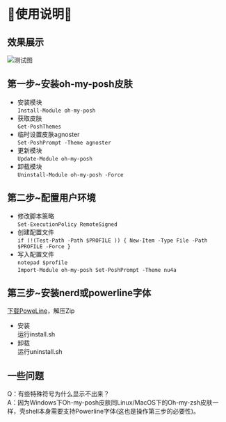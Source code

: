 # **🤣使用说明🤣**
## 效果展示
![测试图](https://github.com/leetingjiu/ps1/blob/f2b812a0535b654674f798b899391d13a3cf4ede/test.jpg)
## 第一步~安装oh-my-posh皮肤
* 安装模块<br>`Install-Module oh-my-posh `
* 获取皮肤<br>`Get-PoshThemes`
* 临时设置皮肤agnoster<br>`Set-PoshPrompt -Theme agnoster`
* 更新模块<br>
`Update-Module oh-my-posh`
* 卸载模块<br>
`Uninstall-Module oh-my-posh -Force`
## 第二步~配置用户环境
* 修改脚本策略<br>
`Set-ExecutionPolicy RemoteSigned`
* 创建配置文件<br>
`if (!(Test-Path -Path $PROFILE )) { New-Item -Type File -Path $PROFILE -Force }`
* 写入配置文件<br>
`notepad $profile`<br>
`Import-Module oh-my-posh
Set-PoshPrompt -Theme nu4a`
## 第三步~安装nerd或powerline字体
[下载PoweLine](https://github.com/powerline/fonts.git)，解压Zip
* 安装<br>
运行install.sh
* 卸载<br>
运行uninstall.sh
## 一些问题
Q：有些特殊符号为什么显示不出来？<br>
A：因为Windows下Oh-my-posh皮肤同Linux/MacOS下的Oh-my-zsh皮肤一样，壳shell本身需要支持Powerline字体(这也是操作第三步的必要性)。

